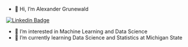- 👋 Hi, I’m Alexander Grunewald


[![Linkedin Badge](https://img.shields.io/badge/-LinkedIn-blue?style=flat&logo=Linkedin&logoColor=white&link=https://www.linkedin.com/in/alexander-grunewald-8007a51b5/)](https://www.linkedin.com/in/alexander-grunewald-8007a51b5/)
- 👀 I’m interested in Machine Learning and Data Science
- 🌱 I’m currently learning Data Science and Statistics at Michigan State


<!---
AlexanderGrunewald/AlexanderGrunewald is a ✨ special ✨ repository because its `README.md` (this file) appears on your GitHub profile.
You can click the Preview link to take a look at your changes.
--->
